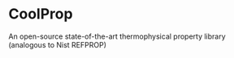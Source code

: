 CoolProp
========

An open-source state-of-the-art thermophysical property library (analogous to Nist REFPROP)
